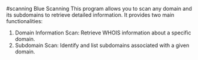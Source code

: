 #scanning
Blue Scanning
This program allows you to scan any domain and its subdomains to retrieve detailed information. It provides two main functionalities:
1. Domain Information Scan: Retrieve WHOIS information about a specific domain.
2. Subdomain Scan: Identify and list subdomains associated with a given domain.
